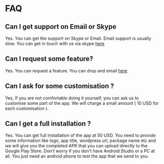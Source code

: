 # FAQ

## Can I get support on Email or Skype

Yes. You can get the support on Skype or Email. Email support is usually slow. You can get in touch with us via skype [here](https://join.skype.com/invite/jix4F6Wwhmi6)

## Can I request some feature?

Yes. You can request a feature. You can drop and email [here](mailto:anubhavanand884@gmail.com)

## Can I ask for some customisation ?

Yes, If you are not comfortable doing it yourself, you can ask us to customise some part of the app. We will charge a small amount ( 10 USD for each customisation ).

## Can I get a full installation ?

Yes. You can get full installation of the app at 50 USD. You need to provide some information like logo, app title, wordpress url, package name etc and we will give you the completed APK that you can upload directly to the Google Play Store.  Don't worry if you don't have Android Studio or a PC at all. You just need an android phone to test the app that we send to you.
